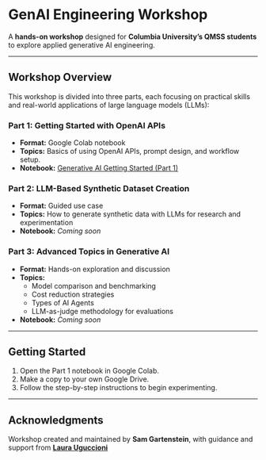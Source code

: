 # GenAI Engineering Workshop

A **hands-on workshop** designed for **Columbia University’s QMSS students** to explore applied generative AI engineering.

---

## Workshop Overview

This workshop is divided into three parts, each focusing on practical skills and real-world applications of large language models (LLMs):

### Part 1: Getting Started with OpenAI APIs
- **Format:** Google Colab notebook  
- **Topics:** Basics of using OpenAI APIs, prompt design, and workflow setup.  
- **Notebook:** [Generative AI Getting Started (Part 1)](https://colab.research.google.com/github/Sam-Gartenstein/GenAI-Engineering-Workshop/blob/main/Generative%20AI%20Getting%20Started%20Part%201.ipynb)


### Part 2: LLM-Based Synthetic Dataset Creation
- **Format:** Guided use case  
- **Topics:** How to generate synthetic data with LLMs for research and experimentation  
- **Notebook:** *Coming soon*

### Part 3: Advanced Topics in Generative AI
- **Format:** Hands-on exploration and discussion  
- **Topics:**
  - Model comparison and benchmarking  
  - Cost reduction strategies
  - Types of AI Agents
  - LLM-as-judge methodology for evaluations  
- **Notebook:** *Coming soon*

---

## Getting Started
1. Open the Part 1 notebook in Google Colab.  
2. Make a copy to your own Google Drive.  
3. Follow the step-by-step instructions to begin experimenting.  

---

## Acknowledgments
Workshop created and maintained by **Sam Gartenstein**, with guidance and support from [**Laura Uguccioni**](https://github.com/laurauguc)
